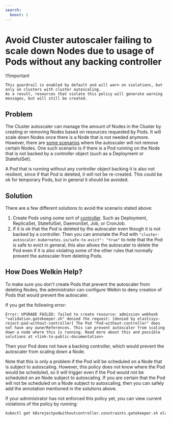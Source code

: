 ```yaml
---
search:
  boost: 2
---
```


<!--
Note to contributors: Aim for the following format.

* Title: Highlight benefit to Application Developer
* Context
* Problem
* Solution
* Error
* Resolution
-->

# Avoid Cluster autoscaler failing to scale down Nodes due to usage of Pods without any backing controller

!!!important

    This guardrail is enabled by default and will warn on violations, but only on clusters with cluster autoscaling.
    As a result, resources that violate this policy will generate warning messages, but will still be created.

## Problem

The Cluster autoscaler can manage the amount of Nodes in the Cluster by creating or removing Nodes based on resources requested by Pods.
It will scale down Nodes once there is a Node that is not needed anymore.
However, there are [some scenarios](https://github.com/kubernetes/autoscaler/blob/master/cluster-autoscaler/FAQ.md#what-types-of-pods-can-prevent-ca-from-removing-a-node) where the autoscaler will not remove certain Nodes.
One such scenario is if there is a Pod running on the Node that is not backed by a controller object (such as a Deployment or StatefulSet).

A Pod that is running without any controller object backing it is also not resilient, since if that Pod is deleted, it will not be re-created.
This could be ok for temporary Pods, but in general it should be avoided.

## Solution

There are a few different solutions to avoid the scenario stated above:

1. Create Pods using some sort of [controller](https://kubernetes.io/docs/concepts/workloads/pods/#pods-and-controllers). Such as Deployment, ReplicaSet, StatefulSet, DaemonSet, Job, or CronJob.
1. If it is ok that the Pod is deleted by the autoscaler even though it is not backed by a controller.
    Then you can annotate the Pod with `"cluster-autoscaler.kubernetes.io/safe-to-evict": "true"` to note that the Pod is safe to evict in general, this also allows the autoscaler to delete the Pod even if it is also violating some of the other rules that normally prevent the autoscaler from deleting Pods.

## How Does Welkin Help?

To make sure you don't create Pods that prevent the autoscaler from deleting Nodes, the administrator can configure Welkin to deny creation of Pods that would prevent the autoscaler.

If you get the following error:

```error
Error: UPGRADE FAILED: failed to create resource: admission webhook "validation.gatekeeper.sh" denied the request: [denied by elastisys-reject-pod-without-controller] The Pod "Pod-without-controller" does not have any ownerReferences. This can prevent autoscaler from scaling down a node where this is running. Read more about this and possible solutions at <link-to-public-documentation>
```

Then your Pod does not have a backing controller, which would prevent the autoscaler from scaling down a Node.

Note that this is only a problem if the Pod will be scheduled on a Node that is subject to autoscaling.
However, this policy does not know where the Pod would be scheduled, so it will trigger even if the Pod would not be scheduled on an Node subject to autoscaling.
If you are certain that the Pod will not be scheduled on a Node subject to autoscaling, then you can safely add the annotation mentioned in the solutions above.

If your administrator has not enforced this policy yet, you can view current violations of the policy by running:

```bash
kubectl get k8srejectpodwithoutcontroller.constraints.gatekeeper.sh elastisys-reject-pod-without-controller -ojson | jq .status.violations
```
